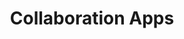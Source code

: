 ---
title: "Collaboration Apps"
weight: 20
image: "main/apps.svg"
link: "#"
summary: "Apps and Microservices that communicate in real-time."
---